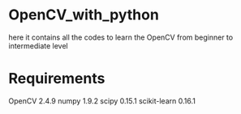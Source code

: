 # OpenCV_with_python
here it contains all the codes to learn the OpenCV from beginner to intermediate level

# Requirements
OpenCV 2.4.9
numpy 1.9.2
scipy 0.15.1
scikit-learn 0.16.1

